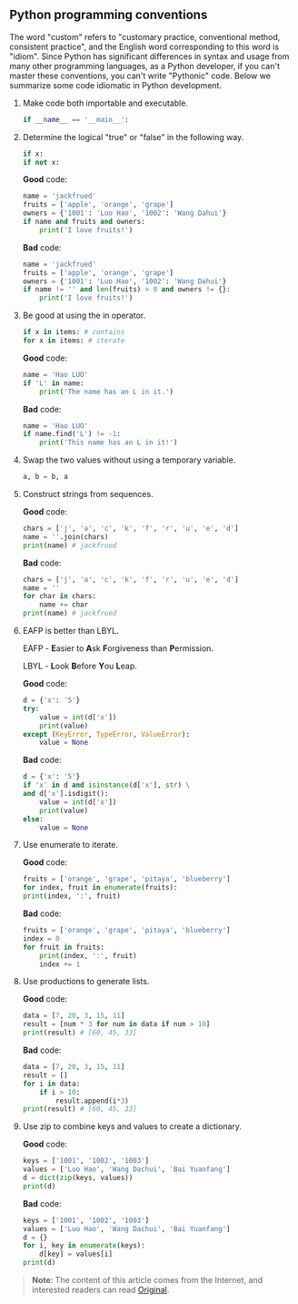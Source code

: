 ## Python programming conventions

The word "custom" refers to "customary practice, conventional method, consistent practice", and the English word corresponding to this word is "idiom". Since Python has significant differences in syntax and usage from many other programming languages, as a Python developer, if you can't master these conventions, you can't write "Pythonic" code. Below we summarize some code idiomatic in Python development.

1. Make code both importable and executable.

   ````Python
   if __name__ == '__main__':
   ````


2. Determine the logical "true" or "false" in the following way.

   ````Python
   if x:
   if not x:
   ````

   **Good** code:

   ````Python
   name = 'jackfrued'
   fruits = ['apple', 'orange', 'grape']
   owners = {'1001': 'Luo Hao', '1002': 'Wang Dahui'}
   if name and fruits and owners:
       print('I love fruits!')
   ````

   **Bad** code:

   ````Python
   name = 'jackfrued'
   fruits = ['apple', 'orange', 'grape']
   owners = {'1001': 'Luo Hao', '1002': 'Wang Dahui'}
   if name != '' and len(fruits) > 0 and owners != {}:
       print('I love fruits!')
   ````

3. Be good at using the in operator.

   ````Python
   if x in items: # contains
   for x in items: # iterate
   ````

   **Good** code:

   ````Python
   name = 'Hao LUO'
   if 'L' in name:
       print('The name has an L in it.')
   ````

   **Bad** code:

   ````Python
   name = 'Hao LUO'
   if name.find('L') != -1:
       print('This name has an L in it!')
   ````

4. Swap the two values ​​without using a temporary variable.

   ````Python
   a, b = b, a
   ````

5. Construct strings from sequences.

   **Good** code:

   ````Python
   chars = ['j', 'a', 'c', 'k', 'f', 'r', 'u', 'e', ​​'d']
   name = ''.join(chars)
   print(name) # jackfrued
   ````

   **Bad** code:

   ````Python
   chars = ['j', 'a', 'c', 'k', 'f', 'r', 'u', 'e', ​​'d']
   name = ''
   for char in chars:
       name += char
   print(name) # jackfrued
   ````

6. EAFP is better than LBYL.

   EAFP - **E**asier to **A**sk **F**orgiveness than **P**ermission.

   LBYL - **L**ook **B**efore **Y**ou **L**eap.

   **Good** code:

   ````Python
   d = {'x': '5'}
   try:
       value = int(d['x'])
       print(value)
   except (KeyError, TypeError, ValueError):
       value = None
   ````

   **Bad** code:

   ````Python
   d = {'x': '5'}
   if 'x' in d and isinstance(d['x'], str) \
   and d['x'].isdigit():
       value = int(d['x'])
       print(value)
   else:
       value = None
   ````

7. Use enumerate to iterate.

   **Good** code:

   ````Python
   fruits = ['orange', 'grape', 'pitaya', 'blueberry']
   for index, fruit in enumerate(fruits):
   print(index, ':', fruit)
   ````

   **Bad** code:

   ````Python
   fruits = ['orange', 'grape', 'pitaya', 'blueberry']
   index = 0
   for fruit in fruits:
       print(index, ':', fruit)
       index += 1
   ````

8. Use productions to generate lists.

   **Good** code:

   ````Python
   data = [7, 20, 3, 15, 11]
   result = [num * 3 for num in data if num > 10]
   print(result) # [60, 45, 33]
   ````

   **Bad** code:

   ````Python
   data = [7, 20, 3, 15, 11]
   result = []
   for i in data:
       if i > 10:
           result.append(i*3)
   print(result) # [60, 45, 33]
   ````

9. Use zip to combine keys and values ​​to create a dictionary.

   **Good** code:

   ````Python
   keys = ['1001', '1002', '1003']
   values ​​= ['Luo Hao', 'Wang Dachui', 'Bai Yuanfang']
   d = dict(zip(keys, values))
   print(d)
   ````

   **Bad** code:

   ````Python
   keys = ['1001', '1002', '1003']
   values ​​= ['Luo Hao', 'Wang Dachui', 'Bai Yuanfang']
   d = {}
   for i, key in enumerate(keys):
       d[key] = values[i]
   print(d)
   ````

> **Note**: The content of this article comes from the Internet, and interested readers can read [Original](http://safehammad.com/downloads/python-idioms-2014-01-16.pdf).